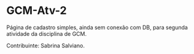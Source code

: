 # GCM-Atv-2
Página de cadastro simples, ainda sem conexão com DB, para segunda atividade da disciplina de GCM.

Contribuinte: Sabrina Salviano. 
